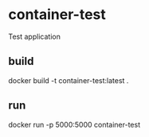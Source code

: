 # container-test

Test application 

## build

docker build -t container-test:latest .

## run

docker run -p 5000:5000 container-test

